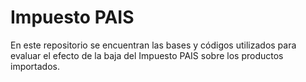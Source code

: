 # Impuesto PAIS
En este repositorio se encuentran las bases y códigos utilizados para evaluar el efecto de la baja del Impuesto PAIS sobre los productos importados.
